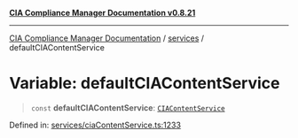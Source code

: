 [**CIA Compliance Manager Documentation v0.8.21**](../../README.md)

***

[CIA Compliance Manager Documentation](../../modules.md) / [services](../README.md) / defaultCIAContentService

# Variable: defaultCIAContentService

> `const` **defaultCIAContentService**: [`CIAContentService`](../ciaContentService/classes/CIAContentService.md)

Defined in: [services/ciaContentService.ts:1233](https://github.com/Hack23/cia-compliance-manager/blob/689e67e40bb6afe811128d672a0d7dd5fcbdaea5/src/services/ciaContentService.ts#L1233)
